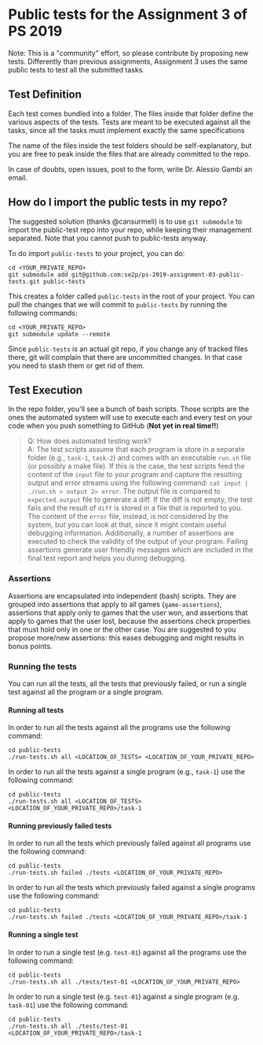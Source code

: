 # Public tests for the Assignment 3 of PS 2019
Note: This is a "community" effort, so please contribute by proposing new tests. Differently than previous assignments, Assignment 3 uses the same public tests to test all the submitted tasks.

## Test Definition
Each test comes bundled into a folder. The files inside that folder define the various aspects of the tests. Tests are meant to be executed against all the tasks, since all the tasks must implement exactly the same specifications

The name of the files inside the test folders should be self-explanatory, but you are free to peak inside the files that are already committed to the repo.

In case of doubts, open issues, post to the form, write Dr. Alessio Gambi an email.

## How do I import the public tests in my repo?
The suggested solution (thanks @cansurmeli) is to use `git submodule` to import the public-test repo into your repo, while keeping their management separated. Note that you cannot push to public-tests anyway.

To do import `public-tests` to your project, you can do:

```
cd <YOUR_PRIVATE_REPO>
git submodule add git@github.com:se2p/ps-2019-assignment-03-public-tests.git public-tests
```

This creates a folder called `public-tests` in the root of your project. 
You can pull the changes that we will commit to `public-tests` by running the following commands:

```
cd <YOUR_PRIVATE_REPO>
git submodule update --remote
```

Since `public-tests` is an actual git repo, if you change any of tracked files there, git will complain that there are uncommitted changes. In that case you need to stash them or get rid of them.

## Test Execution

In the repo folder, you'll see a bunch of bash scripts. Those scripts are the ones the automated system will use to execute each and every test on your code when you push something to GitHub (**Not yet in real time!!**)

> Q: How does automated testing work? </br>
> A: The test scripts assume that each program is store in a separate folder (e.g., `task-1`, `task-2`) and comes with an executable `run.sh` file (or possibly a make file). If this is the case, the test scripts feed the content of the `input` file to your program and capture the resulting output and error streams using the following command:
>  `cat input | ./run.sh > output 2> error`. 
> The output file is compared to `expected.output` file to generate a diff. If the diff is not empty, the test fails and the result of `diff` is stored in a file that is reported to you. The content of the `error` file, instead, is not considered by the system, but you can look at that, since it might contain useful debugging information.
> Additionally, a number of assertions are executed to check the validity of the output of your program. Failing assertions generate user friendly messages which are included in the final test report and helps you during debugging.

### Assertions
Assertions are encapsulated into independent (bash) scripts. They are grouped into assertions that apply to all games (`game-assertions`), assertions that apply only to games that the user won, and assertions that apply to games that the user lost, because the assertions check properties that must hold only in one or the other case. You are suggested to you propose more/new assertions: this eases debugging and might results in bonus points.

### Running the tests
You can run all the tests, all the tests that previously failed, or run a single test against all the program or a single program.

#### Running all tests

In order to run all the tests against all the programs use the following command:

```
cd public-tests
./run-tests.sh all <LOCATION_OF_TESTS> <LOCATION_OF_YOUR_PRIVATE_REPO>
```

In order to run all the tests against a single program (e.g., `task-1`) use the following command:

```
cd public-tests
./run-tests.sh all <LOCATION_OF_TESTS> <LOCATION_OF_YOUR_PRIVATE_REPO>/task-1
```


#### Running previously failed tests

In order to run all the tests which previously failed against all programs use the following command:

```
cd public-tests
./run-tests.sh failed ./tests <LOCATION_OF_YOUR_PRIVATE_REPO> 
```

In order to run all the tests which previously failed against a single programs use the following command:

```
cd public-tests
./run-tests.sh failed ./tests <LOCATION_OF_YOUR_PRIVATE_REPO>/task-1
```

#### Running a single test

In order to run a single test (e.g. `test-01`) against all the programs use the following command:

```
cd public-tests
./run-tests.sh all ./tests/test-01 <LOCATION_OF_YOUR_PRIVATE_REPO>
```

In order to run a single test (e.g. `test-01`) against a single program (e.g. `task-01`) use the following command:

```
cd public-tests
./run-tests.sh all ./tests/test-01 <LOCATION_OF_YOUR_PRIVATE_REPO>/task-1
```